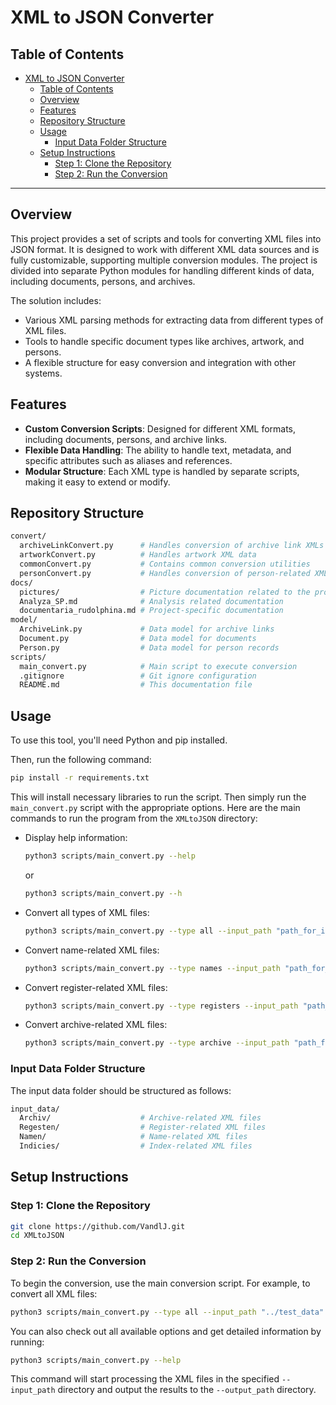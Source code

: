 # XML to JSON Converter

## Table of Contents
- [XML to JSON Converter](#xml-to-json-converter)
  - [Table of Contents](#table-of-contents)
  - [Overview](#overview)
  - [Features](#features)
  - [Repository Structure](#repository-structure)
  - [Usage](#usage)
    - [Input Data Folder Structure](#input-data-folder-structure)
  - [Setup Instructions](#setup-instructions)
    - [Step 1: Clone the Repository](#step-1-clone-the-repository)
    - [Step 2: Run the Conversion](#step-2-run-the-conversion)

---

## Overview
This project provides a set of scripts and tools for converting XML files into JSON format. It is designed to work with different XML data sources and is fully customizable, supporting multiple conversion modules. The project is divided into separate Python modules for handling different kinds of data, including documents, persons, and archives.

The solution includes:
- Various XML parsing methods for extracting data from different types of XML files.
- Tools to handle specific document types like archives, artwork, and persons.
- A flexible structure for easy conversion and integration with other systems.

## Features
- **Custom Conversion Scripts**: Designed for different XML formats, including documents, persons, and archive links.
- **Flexible Data Handling**: The ability to handle text, metadata, and specific attributes such as aliases and references.
- **Modular Structure**: Each XML type is handled by separate scripts, making it easy to extend or modify.

## Repository Structure

```bash
convert/
  archiveLinkConvert.py      # Handles conversion of archive link XMLs
  artworkConvert.py          # Handles artwork XML data
  commonConvert.py           # Contains common conversion utilities
  personConvert.py           # Handles conversion of person-related XMLs
docs/
  pictures/                  # Picture documentation related to the project
  Analyza_SP.md              # Analysis related documentation
  documentaria_rudolphina.md # Project-specific documentation
model/
  ArchiveLink.py             # Data model for archive links
  Document.py                # Data model for documents
  Person.py                  # Data model for person records
scripts/
  main_convert.py            # Main script to execute conversion
  .gitignore                 # Git ignore configuration
  README.md                  # This documentation file
```

## Usage

To use this tool, you'll need Python and pip installed.

Then, run the following command:

```bash
pip install -r requirements.txt
```

This will install necessary libraries to run the script. Then simply run the `main_convert.py` script with the appropriate options. Here are the main commands to run the program from the `XMLtoJSON` directory:

- Display help information:
  ```bash
  python3 scripts/main_convert.py --help
  ```
  or
  ```bash
  python3 scripts/main_convert.py --h
  ```

- Convert all types of XML files:
  ```bash
  python3 scripts/main_convert.py --type all --input_path "path_for_input_data" --output_path "path_for_output_data"
  ```

- Convert name-related XML files:
  ```bash
  python3 scripts/main_convert.py --type names --input_path "path_for_input_data" --output_path "path_for_output_data"
  ```

- Convert register-related XML files:
  ```bash
  python3 scripts/main_convert.py --type registers --input_path "path_for_input_data" --output_path "path_for_output_data"
  ```

- Convert archive-related XML files:
  ```bash
  python3 scripts/main_convert.py --type archive --input_path "path_for_input_data" --output_path "path_for_output_data"
  ```

### Input Data Folder Structure

The input data folder should be structured as follows:

```bash
input_data/
  Archiv/                    # Archive-related XML files
  Regesten/                  # Register-related XML files
  Namen/                     # Name-related XML files
  Indicies/                  # Index-related XML files 
```

## Setup Instructions

### Step 1: Clone the Repository

```bash
git clone https://github.com/VandlJ.git
cd XMLtoJSON
```

### Step 2: Run the Conversion

To begin the conversion, use the main conversion script. For example, to convert all XML files:
```bash
python3 scripts/main_convert.py --type all --input_path "../test_data" --output_path "../test_data/output"
```

You can also check out all available options and get detailed information by running:
```bash
python3 scripts/main_convert.py --help
```

This command will start processing the XML files in the specified `--input_path` directory and output the results to the `--output_path` directory.